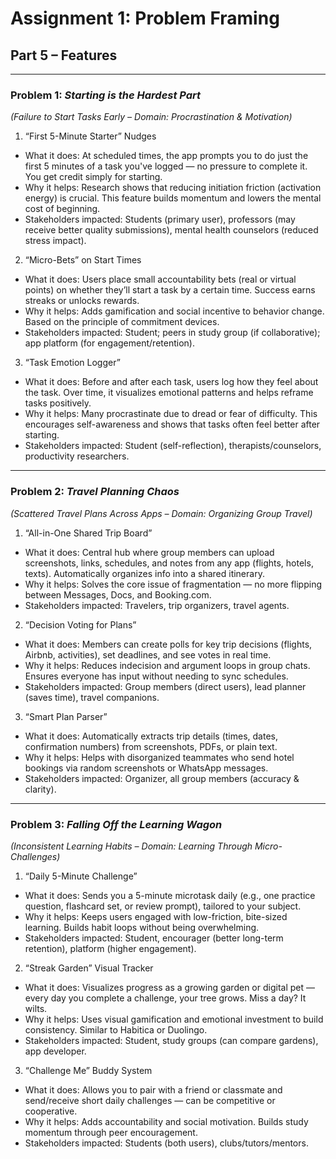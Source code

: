 # Assignment 1: Problem Framing 
## Part 5 – Features 

---

### Problem 1: *Starting is the Hardest Part*  
*(Failure to Start Tasks Early – Domain: Procrastination & Motivation)*

1. “First 5-Minute Starter” Nudges
- What it does: At scheduled times, the app prompts you to do just the first 5 minutes of a task you've logged — no pressure to complete it. You get credit simply for starting.
- Why it helps: Research shows that reducing initiation friction (activation energy) is crucial. This feature builds momentum and lowers the mental cost of beginning.
- Stakeholders impacted: Students (primary user), professors (may receive better quality submissions), mental health counselors (reduced stress impact).

2. “Micro-Bets” on Start Times
- What it does: Users place small accountability bets (real or virtual points) on whether they’ll start a task by a certain time. Success earns streaks or unlocks rewards.
- Why it helps: Adds gamification and social incentive to behavior change. Based on the principle of commitment devices.
- Stakeholders impacted: Student; peers in study group (if collaborative); app platform (for engagement/retention).

3. “Task Emotion Logger”
- What it does: Before and after each task, users log how they feel about the task. Over time, it visualizes emotional patterns and helps reframe tasks positively.
- Why it helps: Many procrastinate due to dread or fear of difficulty. This encourages self-awareness and shows that tasks often feel better after starting.
- Stakeholders impacted: Student (self-reflection), therapists/counselors, productivity researchers.

---

### Problem 2: *Travel Planning Chaos*
*(Scattered Travel Plans Across Apps – Domain: Organizing Group Travel)*

1. “All-in-One Shared Trip Board”
- What it does: Central hub where group members can upload screenshots, links, schedules, and notes from any app (flights, hotels, texts). Automatically organizes info into a shared itinerary.
- Why it helps: Solves the core issue of fragmentation — no more flipping between Messages, Docs, and Booking.com.
- Stakeholders impacted: Travelers, trip organizers, travel agents.

2. “Decision Voting for Plans”
- What it does: Members can create polls for key trip decisions (flights, Airbnb, activities), set deadlines, and see votes in real time.
- Why it helps: Reduces indecision and argument loops in group chats. Ensures everyone has input without needing to sync schedules.
- Stakeholders impacted: Group members (direct users), lead planner (saves time), travel companions.

3. “Smart Plan Parser”
- What it does: Automatically extracts trip details (times, dates, confirmation numbers) from screenshots, PDFs, or plain text.
- Why it helps: Helps with disorganized teammates who send hotel bookings via random screenshots or WhatsApp messages.
- Stakeholders impacted: Organizer, all group members (accuracy & clarity).

---

### Problem 3: *Falling Off the Learning Wagon*  
*(Inconsistent Learning Habits – Domain: Learning Through Micro-Challenges)*

1. “Daily 5-Minute Challenge”
- What it does: Sends you a 5-minute microtask daily (e.g., one practice question, flashcard set, or review prompt), tailored to your subject.
- Why it helps: Keeps users engaged with low-friction, bite-sized learning. Builds habit loops without being overwhelming.
- Stakeholders impacted: Student, encourager (better long-term retention), platform (higher engagement).

2. “Streak Garden” Visual Tracker
- What it does: Visualizes progress as a growing garden or digital pet — every day you complete a challenge, your tree grows. Miss a day? It wilts.
- Why it helps: Uses visual gamification and emotional investment to build consistency. Similar to Habitica or Duolingo.
- Stakeholders impacted: Student, study groups (can compare gardens), app developer.

3. “Challenge Me” Buddy System
- What it does: Allows you to pair with a friend or classmate and send/receive short daily challenges — can be competitive or cooperative.
- Why it helps: Adds accountability and social motivation. Builds study momentum through peer encouragement.
- Stakeholders impacted: Students (both users), clubs/tutors/mentors.